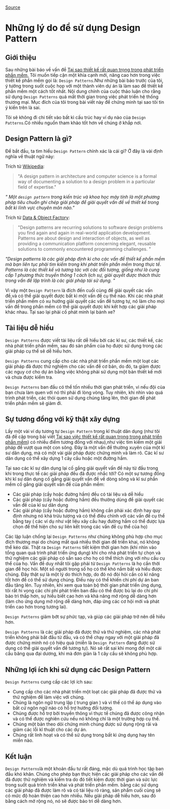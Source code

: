 
[Source](https://www.codeproject.com/Tips/808058/Reasons-for-using-design-patterns "Permalink to Reasons for using design patterns")

# Những lý do để sử dụng Design Pattern

## Giới thiệu

Sau những bài báo về vấn đề [ Tại sao thiết kế rất quan trọng trong phát triển phần mềm][1], Tôi muốn tiếp cận một khía cạnh mới, nâng cao hơn trong việc thiết kế phần mềm gọi là: `Design Patterns`.Như những bài báo trước của tôi, ý tưởng trong suốt cuộc họp với một thành viên dự án là làm sao để thiết kế phần mềm một cách tốt nhất. Nội dung chính của cuộc thảo luận cho rằng sử dụng `Design Patterns`
 quá mất thời gian trong việc phát triển hệ thống thương mại. Mục đích của tôi trong bài viết này để chứng minh tại sao tôi tin ý kiến trên là sai.

Tôi sẽ không đi chi tiết vào bất kì cấu trúc hay ví dụ nào của `Design Patterns`.Có nhiều nguồn tham khảo tốt hơn về chúng ở khắp nơi.

##  Design Pattern là gì?

Để bắt đầu, ta tìm hiểu `Design Pattern` chính xác là cái gì? Ở đây là vài định nghĩa về thuật ngữ này:

Trích từ [Wikipedia][2]:

> "A design pattern in architecture and computer science is a formal way of documenting a solution to a design problem in a particular field of expertise."

*" Một `design pattern` trong kiến trúc và khoa học máy tính là một phương pháp tiêu chuẩn ghi chép giải pháp để giải quyết vấn đề về thiết kế trong bất kì lĩnh vực chuyên môn nào."*

Trích từ [Data & Object Factory][3]:

> "Design patterns are recurring solutions to software design problems you find again and again in real-world application development. Patterns are about design and interaction of objects, as well as providing a communication platform concerning elegant, reusable solutions to commonly encountered programming challenges. "

 *"Design patterns là các giải pháp định kì cho các vấn đề thiết kế phần mềm mà bạn liên tục phải tìm kiếm trong khi phát triển phần mềm trong thực tế. Patterns là các thiết kế và tương tác với các đối tượng, giống như là cung cấp 1 phương thức truyền thông 1 cách lịch sự, giải quyết được thách thức trong vấn đề lập trình là các giải pháp tái sử dụng. "*

Vì vậy một `Design Pattern` là đích đến cuối cùng để giải quyết các vấn đề,và có thể giải quyết được bất kì một vấn đề cụ thể nào. Khi các nhà phát triển phần mềm có xu hướng giải quyết các vấn đề tương tự, nó làm cho mọi vấn đề trong phần mềm có thể giải quyết được khi kết hợp các giải pháp khác nhau. Tại sao lại phải cố phát minh lại bánh xe?

## Tài liệu dễ hiểu

 `Design Patterns` được viết tài liệu rất dễ hiểu bởi các kĩ sư, các thiết kế, các nhà phát triển phần mềm, sau đó sản phẩm của họ được sử dụng trong các giải pháp cụ thể sẽ dễ hiểu hơn.

`Design Patterns` cung cấp cho các nhà phát triển phần mềm một loạt các giải pháp đã được thử nghiệm cho các vấn đề cơ bản, do đó, ta giảm được các nguy cơ cho dự án bằng việc không phải sử dụng một bản thiết kế mới và chưa được kiểm tra.

`Design Patterns` ban đầu có thể tốn nhiều thời gian phát triển, vì nếu đội của bạn chưa làm quen với nó thì phải đi lòng vòng. Tuy nhiên, khi nhìn vào quá trình phát triển, các thói quen sử dụng chúng tăng lên, thời gian để phát triển phần mềm sẽ giảm đi.

## Sự tương đồng với kỹ thật xây dựng

Lấy một vài ví dụ tương tự `Design Pattern` trong kĩ thuật dân dụng (như tôi đã đề cập trong bài viết [Tại sao việc thiết kế rất quan trọng trong phát triển phần mềm][1]) có nhiều điểm tương đồng với nhau),như việc tìm kiếm một giải pháp để vượt qua một con sông. Đây là một vấn đề thường xuyên của một kĩ sư dân dụng, mà có một vài giải pháp được chứng minh và làm rõ. Các kĩ sư dân dụng có thể xây dựng 1 cây cầu hoặc một đường hầm.

 Tại sao các kĩ sư dân dụng lại cố gắng giải quyết vấn đề này từ đầu trong khi trong thực tế các giải pháp đều đã được nhắc tới? Có một sự tương đồng khi kĩ sư dân dụng cố gắng giải quyết vấn đề về dòng sông và kĩ sư phần mềm cố gắng giải quyết vấn đề của phần mềm:

* Các giải pháp (cầy hoặc đường hầm) đều có tài liệu và dễ hiểu
* Các giải pháp (cầy hoặc đường hầm) đều thường dùng để giải quyết các vấn đề của kĩ sư dân dụng
* Các giải pháp (cầy hoặc đường hầm) không cần phải xác định hay quy định nhưng nó khá trừu tượng và có thể điều chỉnh với các vấn đề cụ thể bằng tay ( các ví dụ như vật liệu xây cầu hay đường hầm có thể được lựa chọn để thể hiện cho sự liên kết trong các vấn đề cụ thể của họ)

Các lập luận chống lại  `Design Patterns` như chúng không phù hợp cho mục đích thương mại do chúng mất quá nhiều thời gian để triển khai, nó không thể kéo dài. Thật ra `Design Patterns` tiết kiệm thời gian hơn (khi nhìn vào tổng quan quá trình phát triển ứng dụng) khi cho nhà phát triển tự chọn và thử nghiệm các giải pháp có sẵn sao cho họ có thể thích ứng với nhu cầu cụ thể của họ.
Vấn đề duy nhất tôi gặp phải từ `Design Patterns` là họ cần thời gian để học hỏi. Một số người trong số họ có thể khó nắm bắt và hiểu được chúng. Đây thật sự là một lý do thích hợp, do đó nó đòi hỏi cần có kĩ năng tốt hơn để có thể sử dụng chúng. Điều này có thể khiến chi phí dự án ban đầu tăng lên. Tuy nhiên, khi xem qua toàn bộ thời gian phát triển ứng dụng, tôi rất hi vọng các chi phí phát triển ban đầu có thể được bù lại do chi phí bảo trì thấp hơn, sự hiểu biết cao hơn và khả năng mở rộng dễ dàng hơn (làm cho ứng dụng mở rộng dễ dàng hơn, đáp ứng các cơ hội mới và phát triển cao hơn trong tương lai).

`Design Patterns` giảm bớt sự phức tạp, và giúp các giải pháp trở nên dễ hiểu hơn.

`Design Patterns` là các giải pháp đã được thử và thử nghiệm, các nhà phát triển không phải bắt đầu từ đầu, và có thể chạy ngay với một giải pháp đã được chứng minh nó có hiệu quả (miễn là `Design Pattern` đang được sử dụng có thể giải quyết vấn đề tương tự). Nó sẽ rất sai khi mong đợi một cái cầu băng qua đại dương, khi mà đơn giản là 1 cây cầu sẽ không phù hợp.

## Những lợi ích khi sử dụng các Design Pattern

`Design Patterns` cung cấp các lợi ích sau:

* Cung cấp cho các nhà phát triển một loạt các giải pháp đã được thử và thử nghiệm để làm việc với chúng.
* Chúng là ngôn ngữ trung lập ( trung gian ) và vì thế có thể áp dụng vào bất cứ ngôn ngữ nào có hỗ trợ hướng đối tượng.
* Chúng được hỗ trợ bởi truyền thông vì thực tế chúng đã được công nhận và có thể được nghiên cứu nếu nó không chỉ là một trường hợp cụ thể.
* Chúng một bản theo dõi chứng minh chúng được sử dụng rộng rãi và giảm các lỗi kĩ thuật cho các dự án.
* Chúng rất linh hoạt và có thể sử dụng trong bất kì ứng dụng hay tên miền nào.

## Kết luận

`Design Patterns`là một khoản đầu tư rất đáng, mặc dù quá trình học tập ban đầu khó khăn. Chúng cho phép bạn thực hiện các giải pháp cho các vấn đề đã được thử nghiệm và kiểm tra do đó tiết kiệm được thời gian và sức lực trong suốt quá trình triển khai và phát triển phần mềm. bằng các sử dụng các giải pháp đã được làm rõ và có tài liệu rõ ràng, sản phẩm cuối cùng sẽ có mức độ hoàn thiện cao hơn nhiều. Nếu giải pháp dễ hiểu hơn, sau đó bằng cách mở rộng nó, nó sẽ được bảo trì dễ dàng hơn.

[1]: http://www.codeproject.com/Tips/806867/Why-Design-is-Critical-to-Software-Development
[2]: http://en.wikipedia.org/wiki/Design_pattern
[3]: http://www.dofactory.com/Patterns/Patterns.aspx
